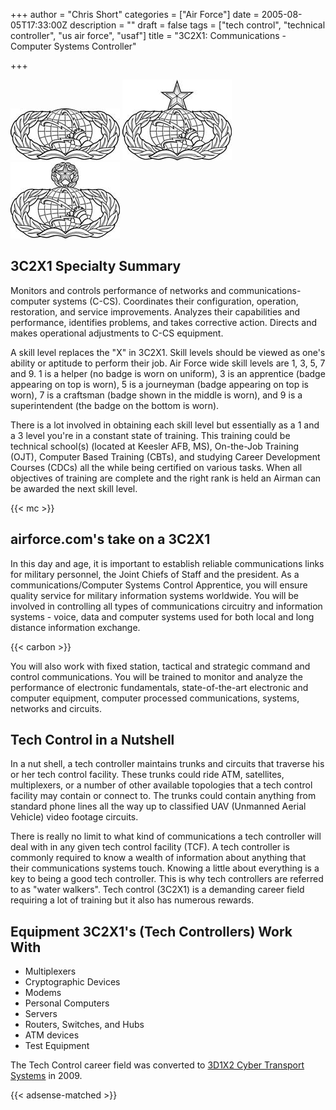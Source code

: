 +++
author = "Chris Short"
categories = ["Air Force"]
date = 2005-08-05T17:33:00Z
description = ""
draft = false
tags = ["tech control", "technical controller", "us air force", "usaf"]
title = "3C2X1: Communications - Computer Systems Controller"

+++

![Communications and Information Badge 3C251](commbadge5.jpg) ![Communications and Information Badge 3C271](commbadge7.jpg) ![Communications and Information Badge 3C291](commbadge9.jpg)

## 3C2X1 Specialty Summary

Monitors and controls performance of networks and communications-computer systems (C-CS). Coordinates their configuration, operation, restoration, and service improvements. Analyzes their capabilities and performance, identifies problems, and takes corrective action. Directs and makes operational adjustments to C-CS equipment.

A skill level replaces the "X" in 3C2X1. Skill levels should be viewed as one's ability or aptitude to perform their job. Air Force wide skill levels are 1, 3, 5, 7 and 9. 1 is a helper (no badge is worn on uniform), 3 is an apprentice (badge appearing on top is worn), 5 is a journeyman (badge appearing on top is worn), 7 is a craftsman (badge shown in the middle is worn), and 9 is a superintendent (the badge on the bottom is worn).

There is a lot involved in obtaining each skill level but essentially as a 1 and a 3 level you're in a constant state of training. This training could be technical school(s) (located at Keesler AFB, MS), On-the-Job Training (OJT), Computer Based Training (CBTs), and studying Career Development Courses (CDCs) all the while being certified on various tasks. When all objectives of training are complete and the right rank is held an Airman can be awarded the next skill level.

{{< mc >}}

## airforce.com's take on a 3C2X1

In this day and age, it is important to establish reliable communications links for military personnel, the Joint Chiefs of Staff and the president. As a communications/Computer Systems Control Apprentice, you will ensure quality service for military information systems worldwide. You will be involved in controlling all types of communications circuitry and information systems - voice, data and computer systems used for both local and long distance information exchange.

{{< carbon >}}

You will also work with fixed station, tactical and strategic command and control communications. You will be trained to monitor and analyze the performance of electronic fundamentals, state-of-the-art electronic and computer equipment, computer processed communications, systems, networks and circuits.

## Tech Control in a Nutshell

In a nut shell, a tech controller maintains trunks and circuits that traverse his or her tech control facility. These trunks could ride ATM, satellites, multiplexers, or a number of other available topologies that a tech control facility may contain or connect to. The trunks could contain anything from standard phone lines all the way up to classified UAV (Unmanned Aerial Vehicle) video footage circuits.

There is really no limit to what kind of communications a tech controller will deal with in any given tech control facility (TCF). A tech controller is commonly required to know a wealth of information about anything that their communications systems touch. Knowing a little about everything is a key to being a good tech controller. This is why tech controllers are referred to as "water walkers". Tech control (3C2X1) is a demanding career field requiring a lot of training but it also has numerous rewards.

## Equipment 3C2X1's (Tech Controllers) Work With

* Multiplexers
* Cryptographic Devices
* Modems
* Personal Computers
* Servers
* Routers, Switches, and Hubs
* ATM devices
* Test Equipment

The Tech Control career field was converted to [3D1X2 Cyber Transport Systems](https://www.airforce.com/careers/detail/cyber-transport-systems) in 2009.

{{< adsense-matched >}}
